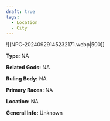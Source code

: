 ```yaml
---
draft: true
tags:
  - Location
  - City
---
```

![[NPC-20240929145232171.webp|500]]

**Type**: NA

**Related Gods:** NA

**Ruling Body:** NA

**Primary Races:** NA

**Location:** NA

**General Info:** Unknown